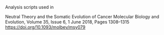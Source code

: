 Analysis scripts used in 

Neutral Theory and the Somatic Evolution of Cancer
Molecular Biology and Evolution, Volume 35, Issue 6, 1 June 2018, Pages 1308–1315
https://doi.org/10.1093/molbev/msy079


